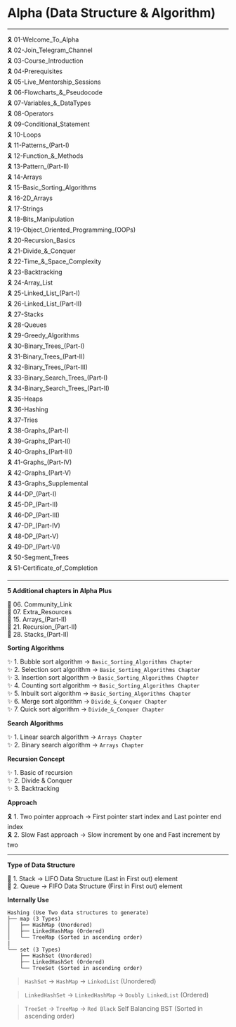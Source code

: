 # Alpha (Data Structure & Algorithm)

---

🎗️ 01-Welcome_To_Alpha \
🎗️ 02-Join_Telegram_Channel \
🎗️ 03-Course_Introduction \
🎗️ 04-Prerequisites \
🎗️ 05-Live_Mentorship_Sessions \
🎗️ 06-Flowcharts\_&_Pseudocode \
🎗️ 07-Variables\_&_DataTypes \
🎗️ 08-Operators \
🎗️ 09-Conditional_Statement \
🎗️ 10-Loops \
🎗️ 11-Patterns\_(Part-I) \
🎗️ 12-Function\_&_Methods \
🎗️ 13-Pattern\_(Part-II) \
🎗️ 14-Arrays \
🎗️ 15-Basic_Sorting_Algorithms \
🎗️ 16-2D_Arrays \
🎗️ 17-Strings \
🎗️ 18-Bits_Manipulation \
🎗️ 19-Object_Oriented_Programming\_(OOPs) \
🎗️ 20-Recursion_Basics \
🎗️ 21-Divide\_&_Conquer \
🎗️ 22-Time\_&_Space_Complexity \
🎗️ 23-Backtracking \
🎗️ 24-Array_List \
🎗️ 25-Linked_List\_(Part-I) \
🎗️ 26-Linked_List\_(Part-II) \
🎗️ 27-Stacks \
🎗️ 28-Queues \
🎗️ 29-Greedy_Algorithms \
🎗️ 30-Binary_Trees\_(Part-I) \
🎗️ 31-Binary_Trees\_(Part-II) \
🎗️ 32-Binary_Trees\_(Part-III) \
🎗️ 33-Binary_Search_Trees\_(Part-I) \
🎗️ 34-Binary_Search_Trees\_(Part-II) \
🎗️ 35-Heaps \
🎗️ 36-Hashing \
🎗️ 37-Tries \
🎗️ 38-Graphs\_(Part-I) \
🎗️ 39-Graphs\_(Part-II) \
🎗️ 40-Graphs\_(Part-III) \
🎗️ 41-Graphs\_(Part-IV) \
🎗️ 42-Graphs\_(Part-V) \
🎗️ 43-Graphs_Supplemental \
🎗️ 44-DP\_(Part-I) \
🎗️ 45-DP\_(Part-II) \
🎗️ 46-DP\_(Part-III) \
🎗️ 47-DP\_(Part-IV) \
🎗️ 48-DP\_(Part-V) \
🎗️ 49-DP\_(Part-VI) \
🎗️ 50-Segment_Trees \
🎗️ 51-Certificate_of_Completion

---

**5 Additional chapters in Alpha Plus**

💫 06. Community_Link \
💫 07. Extra_Resources \
💫 15. Arrays\_(Part-II) \
💫 21. Recursion\_(Part-II) \
💫 28. Stacks\_(Part-II)

**Sorting Algorithms**

✨ 1. Bubble sort algorithm -> `Basic_Sorting_Algorithms Chapter` \
✨ 2. Selection sort algorithm -> `Basic_Sorting_Algorithms Chapter` \
✨ 3. Insertion sort algorithm -> `Basic_Sorting_Algorithms Chapter` \
✨ 4. Counting sort algorithm -> `Basic_Sorting_Algorithms Chapter` \
✨ 5. Inbuilt sort algorithm -> `Basic_Sorting_Algorithms Chapter` \
✨ 6. Merge sort algorithm -> `Divide_&_Conquer Chapter` \
✨ 7. Quick sort algorithm -> `Divide_&_Conquer Chapter`

**Search Algorithms**

✨ 1. Linear search algorithm -> `Arrays Chapter` \
✨ 2. Binary search algorithm -> `Arrays Chapter`

**Recursion Concept**

✨ 1. Basic of recursion \
✨ 2. Divide & Conquer \
✨ 3. Backtracking

**Approach**

🎗️ 1. Two pointer approach -> First pointer start index and Last pointer end index \
🎗️ 2. Slow Fast approach -> Slow increment by one and Fast increment by two

---

**Type of Data Structure**

🤞 1. Stack -> LIFO Data Structure (Last in First out) element \
🤞 2. Queue -> FIFO Data Structure (First in First out) element

**Internally Use**

```
Hashing (Use Two data structures to generate)
├── map (3 Types)
│   ├── HashMap (Unordered)
│   ├── LinkedHashMap (Ordered)
│   └── TreeMap (Sorted in ascending order)
|
└── set (3 Types)
    ├── HashSet (Unordered)
    ├── LinkedHashSet (Ordered)
    └── TreeSet (Sorted in ascending order)
```

> `HashSet` -> `HashMap` -> `LinkedList` (Unordered)

> `LinkedHashSet` -> `LinkedHashMap` -> `Doubly LinkedList` (Ordered)

> `TreeSet` -> `TreeMap` -> `Red Black` Self Balancing BST (Sorted in ascending order)
